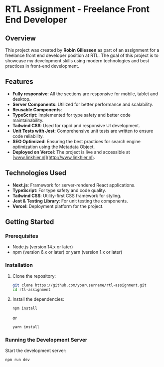 # RTL Assignment - Freelance Front End Developer

## Overview

This project was created by **Robin Gillessen** as part of an assignment for a freelance front end developer position at RTL. The goal of this project is to showcase my development skills using modern technologies and best practices in front-end development.

## Features

- **Fully responsive**: All the sections are responsive for mobile, tablet and desktop.
- **Server Components**: Utilized for better performance and scalability.
- **Reusable Components**:
- **TypeScript**: Implemented for type safety and better code maintainability.
- **Tailwind CSS**: Used for rapid and responsive UI development.
- **Unit Tests with Jest**: Comprehensive unit tests are written to ensure code reliability.
- **SEO Optimized**: Ensuring the best practices for search engine optimization using the Metadata Object.
- **Deployed on Vercel**: The project is live and accessible at [www.linkhier.nl](http://www.linkhier.nl).

## Technologies Used

- **Next.js**: Framework for server-rendered React applications.
- **TypeScript**: For type safety and code quality.
- **Tailwind CSS**: Utility-first CSS framework for styling.
- **Jest & Testing Library**: For unit testing the components.
- **Vercel**: Deployment platform for the project.

## Getting Started

### Prerequisites

- Node.js (version 14.x or later)
- npm (version 6.x or later) or yarn (version 1.x or later)

### Installation

1. Clone the repository:

   ```bash
   git clone https://github.com/yourusername/rtl-assignment.git
   cd rtl-assignment
   ```

2. Install the dependencies:

   ```bash
   npm install
   ```

   or

   ```bash
   yarn install
   ```

### Running the Development Server

Start the development server:

```bash
npm run dev
```
